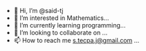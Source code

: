 - 👋 Hi, I’m @said-tj
- 👀 I’m interested in Mathematics...
- 🌱 I’m currently learning programming...
- 💞️ I’m looking to collaborate on ...
- 📫 How to reach me s.tecpa.j@gmail.com ...

<!---
said-tj/said-tj is a ✨ special ✨ repository because its `README.md` (this file) appears on your GitHub profile.
You can click the Preview link to take a look at your changes.
--->

